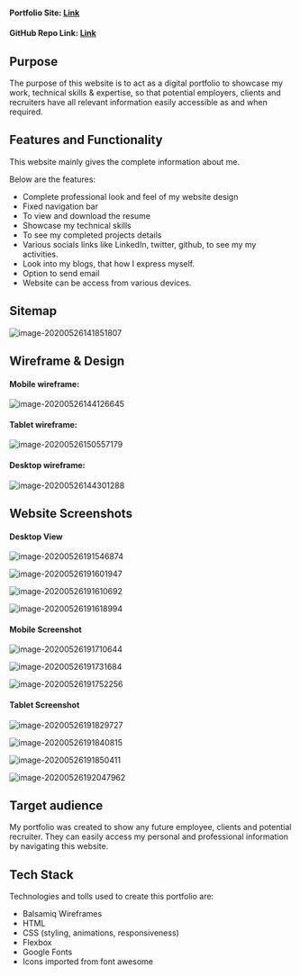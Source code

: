 #### Portfolio Site: [Link](https://surendrasapkale.netlify.app/)

#### GitHub Repo Link:  [Link](https://github.com/SurendraSapkale/Portfolio)

## Purpose

The purpose of this website is to act as a digital portfolio to showcase my work, technical skills & expertise, so that potential employers, clients and recruiters have all relevant information easily accessible as and when required.

## Features and Functionality

This website mainly gives the complete information about me.

Below are the features:

- Complete professional look and feel of my website design
- Fixed navigation bar
- To view and download the resume
- Showcase my technical skills
- To see my completed projects details  
- Various socials links like LinkedIn, twitter, github, to see my my activities. 
- Look into my blogs, that how I express myself.
- Option to send email
- Website can be access from various devices.



## Sitemap

![image-20200526141851807](./docs/Portfolio-Flow.png)

## Wireframe & Design

#### Mobile wireframe:

![image-20200526144126645](./docs/wireframes/mobile/mobile_wireframe.png)



#### Tablet wireframe:

![image-20200526150557179](./docs/wireframes/tablet/tablet_wireframe.png)

#### Desktop wireframe:

![image-20200526144301288](./docs/wireframes/Desktop/desktop_wireframe.png)



## Website Screenshots

#### **Desktop View**

![image-20200526191546874](/docs/Portfolio/desktop/home.png)

![image-20200526191601947](/docs/Portfolio/desktop/about-me.png)

![image-20200526191610692](/docs/Portfolio/desktop/blog.png)

![image-20200526191618994](/docs/Portfolio/desktop/contact.png)



#### Mobile Screenshot

![image-20200526191710644](/docs/Portfolio/mobile/home.png)

![image-20200526191731684](/docs/Portfolio/mobile/about-me.png)

![image-20200526191752256](/docs/Portfolio/mobile/blog.png)



#### Tablet Screenshot

![image-20200526191829727](/docs/Portfolio/tablet/home.png)

![image-20200526191840815](/docs/Portfolio/tablet/about-me.png)

![image-20200526191850411](/docs/Portfolio/tablet/blog.png)

![image-20200526192047962](/docs/Portfolio/tablet/contact-me.png)

## Target audience

My portfolio was created to show any future employee, clients and potential recruiter. They can easily access my personal and professional information by navigating this website.

## Tech Stack

Technologies and tolls used to create this portfolio are:

- Balsamiq Wireframes
- HTML
- CSS (styling, animations, responsiveness)
- Flexbox
- Google Fonts
- Icons imported from font awesome



